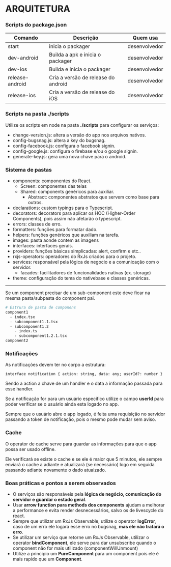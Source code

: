 ARQUITETURA
===========

### Scripts do package.json

| Comando         | Descrição                           | Quem usa      |
|-----------------|-------------------------------------|---------------|
| start           | inicia o packager                   | desenvolvedor |
| dev-android     | Builda a apk e inicia o packager    | desenvolvedor |
| dev-ios         | Builda e inicia o packager          | desenvolvedor |
| release-android | Cria a versão de release do android | desenvolvedor |
| release-ios     | Cria a versão de release do iOS     | desenvolvedor |

### Scripts na pasta ./scripts

Utilize os scripts em node na pasta **./scripts** para configurar os serviços:

* change-version.js: altera a versão do app nos arquivos nativos.
* config-bugsnag.js: altera a key do bugsnag.
* config-facebook.js: configura o facebook signin.
* config-google.js: configura o firebase e/ou o google signin.
* generate-key.js: gera uma nova chave para o android.

### Sistema de pastas

* components: componentes do React.
    * Screen: componentes das telas
    * Shared: components genéricos para auxiliar.
        * Abstract: componentes abstratos que servem como base para outros.
* declarations: custom typings para o Typescript.
* decorators: decorators para aplicar os HOC (Higher-Order Components), pois assim não afetarão o typescript.
* errors: classes de erro.
* formatters: funções para formatar dado.
* helpers: funções genéricos que auxiliam na tarefa.
* images: pasta aonde contem as imagens
* interfaces: interfaces gerais.
* providers: funções básicas simplicadas: alert, confirm e etc..
* rxjs-operators: operadores do RxJs criados para o projeto.
* services: responsável pela lógica de negocio e a comunicação com o servidor. 
    * facades: facilitadores de funcionalidades nativas (ex. storage)
* theme: configuração do tema do nativebase e classes genéricas.

---

Se um component precisar de um sub-component este deve ficar na mesma pasta/subpasta do component pai.

```bash
# Estrura de pasta de componens
component1
  - index.tsx
  - subcomponent1.1.tsx
  - subcomponent1.2
    - index.ts
    - subcomponent1.2.1.tsx
component2
```

### Notificações

As notificações devem ter no corpo a estrutura:

```tsx
interface notification { action: string, data: any; userId?: number }
```

Sendo a action a chave de um handler e o data a informação passada para esse handler.  

Se a notificação for para um usuário especifico utilize o campo **userId** para poder verificar se 
o usuário ainda esta logado no app.

Sempre que o usuário abre o app logado, é feita uma requisição no servidor passando a token de notificação,
pois o mesmo pode mudar sem aviso.

### Cache

O operator de cache serve para guardar as  informações para que o app possa ser usado offline.  

Ele verificará se existe o cache e se ele é maior que 5 minutos, ele sempre enviará o cache a adiante e 
atualizará (se necessário) logo em seguida passando adiante novamente o dado atuaizado.

### Boas práticas e pontos a serem observados

* O serviços são responsáveis pela **lógica de negócio, comunicação do servidor e guardar o estado geral**.
* Usar **arrow function para methods dos components** ajudam a melhorar a performance e evita render desnecessários, 
  salvo os de livescycle do react.
* Sempre que utilizar um RxJs Observable, utilize o operator **logError**, caso de um erro ele logará esse erro 
  no bugsnag, **mas ele não tratará o erro**.
* Se utilizar um serviço que retorne um RxJs Observable, utilizar o operator **bindComponent**, ele serve para dar
  unsubscribe quando o component não for mais utilizado (componentWillUnmount)
* Utilize a principio um **PureComponent** para um component pois ele é mais rapido que um **Component**.